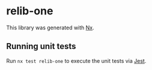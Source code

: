 # relib-one

This library was generated with [Nx](https://nx.dev).

## Running unit tests

Run `nx test relib-one` to execute the unit tests via [Jest](https://jestjs.io).
